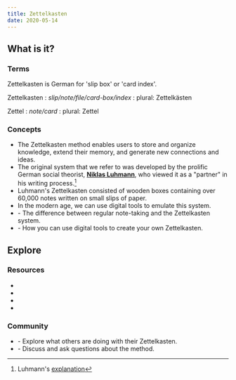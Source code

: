 ```yaml
---
title: Zettelkasten
date: 2020-05-14
---
```

## What is it?

### Terms
Zettelkasten is German for 'slip box' or 'card index'.

Zettelkasten
  : *slip/note/file/card-box/index*
  : plural: Zettelkästen

Zettel 
  : *note/card*
  : plural: Zettel
  
### Concepts
- The Zettelkasten method enables users to store and organize knowledge, extend their memory, and generate new connections and ideas. 
- The original system that we refer to was developed by the prolific German social theorist, [**Niklas Luhmann**](https://en.wikipedia.org/wiki/Niklas_Luhmann), who viewed it as a "partner" in his writing process.[^1]
- Luhmann's Zettelkasten consisted of wooden boxes containing over 60,000 notes written on small slips of paper.
- In the modern age, we can use digital tools to emulate this system.
- <why-different> - The difference between regular note-taking and the Zettelkasten system.
- <how-to-implement> - How you can use digital tools to create your own Zettelkasten.

## Explore

### Resources
* <articles>
* <books>
* <videos>
* <websites>

### Community
* <examples> - Explore what others are doing with their Zettelkasten.
* <forums> - Discuss and ask questions about the method.

[^1]: Luhmann's [explanation](https://luhmann.surge.sh/communicating-with-slip-boxes)